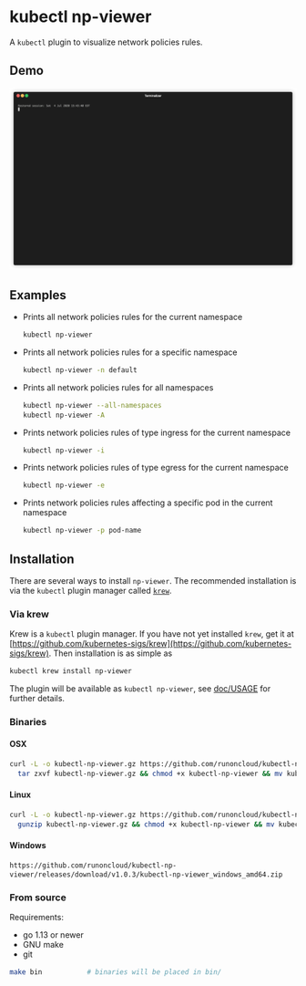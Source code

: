 # kubectl np-viewer

A `kubectl` plugin to visualize network policies rules.

## Demo

<p align="center"><img src="/doc/np-viewer.gif?raw=true"/></p>

## Examples

- Prints all network policies rules for the current namespace
  ```bash
  kubectl np-viewer
  ```

- Prints all network policies rules for a specific namespace
  ```bash
  kubectl np-viewer -n default
  ```
  
- Prints all network policies rules for all namespaces
  ```bash
  kubectl np-viewer --all-namespaces
  kubectl np-viewer -A
  ```
  
- Prints network policies rules of type ingress for the current namespace
  ```bash
  kubectl np-viewer -i
  ```

- Prints network policies rules of type egress for the current namespace
  ```bash
  kubectl np-viewer -e
  ```
  
- Prints network policies rules affecting a specific pod in the current namespace
  ```bash
  kubectl np-viewer -p pod-name
  ```

## Installation
There are several ways to install `np-viewer`. The recommended installation is via the `kubectl` plugin manager 
called [`krew`](https://github.com/kubernetes-sigs/krew).

### Via krew
Krew is a `kubectl` plugin manager. If you have not yet installed `krew`, get it at
[https://github.com/kubernetes-sigs/krew](https://github.com/kubernetes-sigs/krew).
Then installation is as simple as
```bash
kubectl krew install np-viewer
```
The plugin will be available as `kubectl np-viewer`, see [doc/USAGE](doc/USAGE.md) for further details.

### Binaries
 
#### OSX
 ```bash
 curl -L -o kubectl-np-viewer.gz https://github.com/runoncloud/kubectl-np-viewer/releases/download/v1.0.3/kubectl-np-viewer_darwin_amd64.tar.gz && \
   tar zxvf kubectl-np-viewer.gz && chmod +x kubectl-np-viewer && mv kubectl-np-viewer $GOPATH/bin/
 ```
 
#### Linux
 ```bash
 curl -L -o kubectl-np-viewer.gz https://github.com/runoncloud/kubectl-np-viewer/releases/download/v1.0.3/kubectl-np-viewer_linux_amd64.tar.gz && \
   gunzip kubectl-np-viewer.gz && chmod +x kubectl-np-viewer && mv kubectl-np-viewer $GOPATH/bin/
 ```

#### Windows

 ```
 https://github.com/runoncloud/kubectl-np-viewer/releases/download/v1.0.3/kubectl-np-viewer_windows_amd64.zip
 ```

### From source

Requirements:
 - go 1.13 or newer
 - GNU make
 - git
 
 ```bash
 make bin           # binaries will be placed in bin/
 ```
